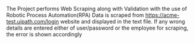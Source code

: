 The Project performs Web Scraping along with Validation with the use of Robotic Process Automation(RPA)
Data is scraped from https://acme-test.uipath.com/login website and displayed in the text file.
If any wrong details are entered either of user/password or the employee for scraping, the error is shown accordingly
